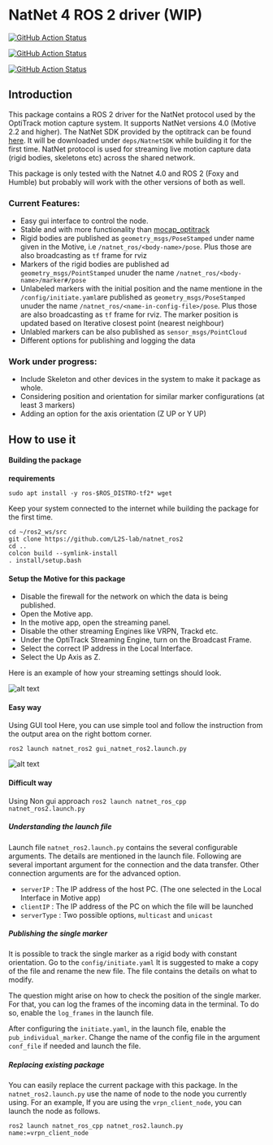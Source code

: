 # NatNet 4 ROS 2 driver (WIP)

[![GitHub Action Status](https://github.com/L2S-lab/natnet_ros2/actions/workflows/humble.yaml/badge.svg?event=push)](https://github.com/L2S-lab/natnet_ros2) 

[![GitHub Action Status](https://github.com/L2S-lab/natnet_ros2/actions/workflows/jazzy.yaml/badge.svg?event=push)](https://github.com/L2S-lab/natnet_ros2) 

[![GitHub Action Status](https://github.com/L2S-lab/natnet_ros2/actions/workflows/foxy.yaml/badge.svg?event=push)](https://github.com/L2S-lab/natnet_ros2) 

<!-- if you are using software for any publication or article, we would be delighted if you could cite it [from here](https://hal.science/hal-04150950). -->

## Introduction
This package contains a ROS 2 driver for the NatNet protocol used by the OptiTrack motion capture system. It supports NatNet versions 4.0 (Motive 2.2 and higher). The NatNet SDK provided by the optitrack can be found [here](https://optitrack.com/support/downloads/developer-tools.html#natnet-sdk). It will be downloaded under `deps/NatnetSDK` while building it for the first time. NatNet protocol is used for streaming live motion capture data (rigid bodies, skeletons etc) across the shared network. 

This package is only tested with the Natnet 4.0 and ROS 2 (Foxy and Humble) but probably will work with the other versions of both as well. 

### Current Features:
  
 - Easy gui interface to control the node.
 - Stable and with more functionality than [mocap_optitrack](https://github.com/ros-drivers/mocap_optitrack)
 - Rigid bodies are published as `geometry_msgs/PoseStamped` under name given in the Motive, i.e `/natnet_ros/<body-name>/pose`. Plus those are also broadcasting as `tf` frame for rviz
 - Markers of the rigid bodies are published ad `geometry_msgs/PointStamped` unuder the name `/natnet_ros/<body-name>/marker#/pose`
 - Unlabeled markers with the initial position and the name mentione in the `/config/initiate.yaml`are published as `geometry_msgs/PoseStamped` unuder the name `/natnet_ros/<name-in-config-file>/pose`. Plus those are also broadcasting as `tf` frame for rviz. The marker position is updated based on Iterative closest point (nearest neighbour)
 - Unlabled markers can be also published as `sensor_msgs/PointCloud`
 - Different options for publishing and logging the data

### Work under progress: 

 - Include Skeleton and other devices in the system to make it package as whole.
 - Considering position and orientation for similar marker configurations (at least 3 markers)
 - Adding an option for the axis orientation (Z UP or Y UP)

## How to use it

#### Building the package
**requirements**
```
sudo apt install -y ros-$ROS_DISTRO-tf2* wget
```
Keep your system connected to the internet while building the package for the first time.
```
cd ~/ros2_ws/src
git clone https://github.com/L2S-lab/natnet_ros2
cd ..
colcon build --symlink-install
. install/setup.bash
```

#### Setup the Motive for this package
- Disable the firewall for the network on which the data is being published.
- Open the Motive app. 
- In the motive app, open the streaming panel.
- Disable the other streaming Engines like VRPN, Trackd etc.
- Under the OptiTrack Streaming Engine, turn on the Broadcast Frame.
- Select the correct IP address in the Local Interface.
- Select the Up Axis as Z.

Here is an example of how your streaming settings should look.

![alt text](https://github.com/L2S-lab/natnet_ros2/blob/main/img/streaming.png)


#### Easy way

Using GUI tool
Here, you can use simple tool and follow the instruction from the output area on the right bottom corner.
```
ros2 launch natnet_ros2 gui_natnet_ros2.launch.py
```
![alt text](https://github.com/L2S-lab/natnet_ros2/blob/main/img/ui-1.png)


#### Difficult way

Using Non gui approach
`ros2 launch natnet_ros_cpp natnet_ros2.launch.py`

##### Understanding the launch file
Launch file `natnet_ros2.launch.py` contains the several configurable arguments. The details are mentioned in the launch file. Following are several important argument for the connection and the data transfer. Other connection arguments are for the advanced option.

- `serverIP` : The IP address of the host PC. (The one selected in the Local Interface in Motive app)
- `clientIP` : The IP address of the PC on which the file will be launched
- `serverType` : Two possible options, `multicast` and `unicast`

##### Publishing the single marker 
It is possible to track the single marker as a rigid body with constant orientation. Go to the `config/initiate.yaml` It is suggested to make a copy of the file and rename the new file.
The file contains the details on what to modify. 

The question might arise on how to check the position of the single marker. For that, you can log the frames of the incoming data in the terminal. To do so, enable the `log_frames` in the launch file.

After configuring the `initiate.yaml`, in the launch file, enable the `pub_individual_marker`. Change the name of the config file in the argument `conf_file` if needed and launch the file.

##### Replacing existing package
You can easily replace the current package with this package. In the `natnet_ros2.launch.py` use the name of node to the node you currently using. For an example, 
If you are using the `vrpn_client_node`, you can launch the node as follows.
```
ros2 launch natnet_ros_cpp natnet_ros2.launch.py name:=vrpn_client_node
```

<!-- ## Citation
If you use this software, please consider citing it [from here](https://hal.science/hal-04150950) -->
